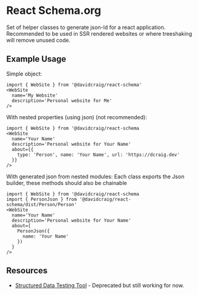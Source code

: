# React Schema.org

Set of helper classes to generate json-ld for a react application.
Recommended to be used in SSR rendered websites or where treeshaking will remove unused code.


## Example Usage

Simple object:

    import { WebSite } from '@davidcraig/react-schema'
    <WebSite
      name='My Website'
      description='Personal website for Me'
    />

With nested properties (using json) (not recommended):

    import { WebSite } from '@davidcraig/react-schema
    <WebSite
      name='Your Name'
      description='Personal website for Your Name'
      about={{
        type: 'Person', name: 'Your Name', url: 'https://dcraig.dev'
      }}
    />

With generated json from nested modules:
Each class exports the Json builder, these methods should also be chainable

    import { WebSite } from '@davidcraig/react-schema
    import { PersonJson } from '@davidcraig/react-schema/dist/Person/Person'
    <WebSite
      name='Your Name'
      description='Personal website for Your Name'
      about={
        PersonJson({
          name: 'Your Name'
        })
      }
    />

## Resources

 - [Structured Data Testing Tool](https://search.google.com/structured-data/testing-tool/) - Deprecated but still working for now.
